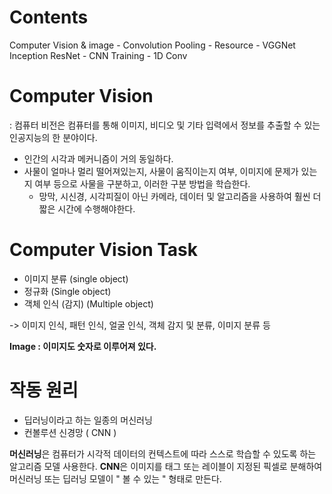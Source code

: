 # Contents

Computer Vision & image - Convolution Pooling - Resource - VGGNet Inception ResNet - CNN Training - 1D Conv

# Computer Vision
: 컴퓨터 비전은 컴퓨터를 통해 이미지, 비디오 및 기타 입력에서 정보를 추출할 수 있는 인공지능의 한 분야이다.

- 인간의 시각과 메커니즘이 거의 동일하다.
- 사물이 얼마나 멀리 떨어져있는지, 사물이 움직이는지 여부, 이미지에 문제가 있는지 여부 등으로 사물을 구분하고, 이러한 구분 방법을 학습한다.
	- 망막, 시신경, 시각피질이 아닌 카메라, 데이터 및 알고리즘을 사용하여 훨씬 더 짧은 시간에 수행해야한다.
# Computer Vision Task
- 이미지 분류 (single object)
- 정규화 (Single object)
- 객체 인식 (감지) (Multiple object)

-> 이미지 인식, 패턴 인식, 얼굴 인식, 객체 감지 및 분류, 이미지 분류 등

**Image : 이미지도 숫자로 이루어져 있다.**

# 작동 원리

- 딥러닝이라고 하는 일종의 머신러닝
- 컨볼루션 신경망 ( CNN )

**머신러닝**은 컴퓨터가 시각적 데이터의 컨텍스트에 따라 스스로 학습할 수 있도록 하는 알고리즘 모델 사용한다.
**CNN**은 이미지를 태그 또는 레이블이 지정된 픽셀로 분해하여 머신러닝 또는 딥러닝 모델이 " 볼 수 있는 " 형태로 만든다.




